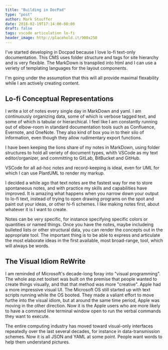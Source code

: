 ```yaml
---
title: "Building in DocPad"
type: "post"
author: Mark Stouffer
date: 2018-02-19T17:14:00-08:00
draft: false
tags: vscode articulation lo-fi
header_image: http://placehold.it/900x250
---
```


I've started developing in Docpad because I love lo-fi text-only documentation. This CMS uses folder structure and tags for site hierarchy and is very flexible. The MarkDown is transpiled into html and I can use a veriety of templating languages for the layout components.

I'm going under the assumption that this will all provide maximal flexability while I am actively creating content.

## Lo-fi Conceptual Representations

I write a lot of notes every single day in MarkDown and yaml. I am continuously organizing data, some of which is verbose tagged text, and some of which is tabular or hierarchical. I feel like I am constantly running out of elbow-room in standard documentation tools such as Confluence, Evernote, and OneNote. They also kind of box you in to their silo of information, even though they allow rudimentary export functions.

I have been keeping the lions share of my notes in MarkDown, using folder structures to hold all veriety of document types, whith VSCode as my text editor/organizer, and committing to GitLab, BitBucket and GitHub.

VSCode for all ad-hoc notes and record-keeping is ideal, even for UML for which I can use PlantUML to render my markup.

I decided a while ago that text notes are the fastest way for me to store spontaneous notes, and with practice my skills and capabilities have improved. It is amazing what happens when you narrow down your output to lo-fi text, instead of trying to open drawing programs on the spot and paint out your ideas, or other hi-fi schemes. I like making notes first, about whatever it is I want to create.

Notes can be very specific, for instance specifying specific colors or quantities or named things. Once you have the notes, maybe includeing bulleted lists or other structural data, you can render the concepts out in the appropriate tool. The important thing is to be able to express and articulate the most elaborate ideas in the first available, most broad-range, tool, which will always be words.

## The Visual Idiom ReWrite

I am reminded of Microsoft's decade-long foray into "visual programming". The whole asp.net toolset was built on the premise that people wanted to create things visually, and that that method was more "creative". Apple had a more impressive visual UI. The Microsoft OS still started up with text scripts running while the OS booted. They made a valiant effort to move furthe into the visual idiom, but at around the same time period, Apple was moving in the other direction. Now it is the Apple users who are more likely to have a command line terminal window open to run the verbal commands they want to execute.

The entire computing industry has moved toward visual-only interfaces repeatedly over the last several decades, for instance in data-transmission schemes. Now it is all JSON and YAML at some point. People want words to help them understand pictures.

